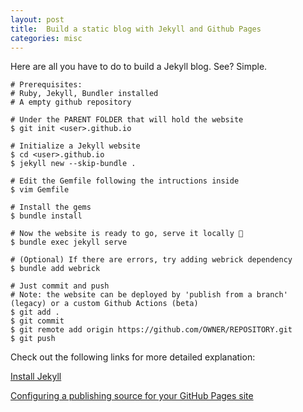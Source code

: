 ```yaml
---
layout: post
title:	Build a static blog with Jekyll and Github Pages
categories: misc
---
```


Here are all you have to do to build a Jekyll blog. See? Simple.

```shell
# Prerequisites:
# Ruby, Jekyll, Bundler installed
# A empty github repository

# Under the PARENT FOLDER that will hold the website
$ git init <user>.github.io

# Initialize a Jekyll website
$ cd <user>.github.io
$ jekyll new --skip-bundle .

# Edit the Gemfile following the intructions inside
$ vim Gemfile

# Install the gems
$ bundle install

# Now the website is ready to go, serve it locally 🎉
$ bundle exec jekyll serve

# (Optional) If there are errors, try adding webrick dependency
$ bundle add webrick

# Just commit and push
# Note: the website can be deployed by 'publish from a branch' (legacy) or a custom Github Actions (beta)
$ git add .
$ git commit
$ git remote add origin https://github.com/OWNER/REPOSITORY.git
$ git push
```

Check out the following links for more detailed explanation:

[Install Jekyll](https://jekyllrb.com/docs/installation/)

[Configuring a publishing source for your GitHub Pages site](https://docs.github.com/en/pages/getting-started-with-github-pages/configuring-a-publishing-source-for-your-github-pages-site)

